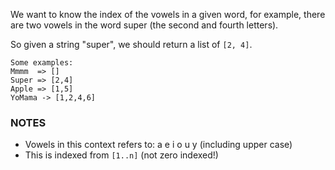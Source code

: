 We want to know the index of the vowels in a given word, for example, there are two vowels in the word super (the second and fourth letters). 

So given a string "super", we should return a list of `[2, 4]`.

	Some examples:
	Mmmm  => []
	Super => [2,4]
	Apple => [1,5]
	YoMama -> [1,2,4,6]

### NOTES

* Vowels in this context refers to: a e i o u y (including upper case)
* This is indexed from `[1..n]` (not zero indexed!)
